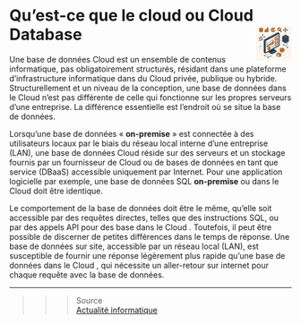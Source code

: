 # **Qu’est-ce que le cloud ou Cloud Database** <a href="../"><img src="../../assets/atomicBi.png" alt="Business intelligence" align="right" height="64px"></a>
Une base de données Cloud est un ensemble de contenus informatique, pas obligatoirement structurés, résidant dans une plateforme d’infrastructure informatique dans du Cloud privée, publique ou hybride. Structurellement et un niveau de la conception, une base de données dans le Cloud n’est pas différente de celle qui fonctionne sur les propres serveurs d’une entreprise. La différence essentielle est l’endroit où se situe la base de données.

Lorsqu’une base de données « __on-premise__ » est connectée à des utilisateurs locaux par le biais du réseau local interne d’une entreprise (LAN), une base de données Cloud réside sur des serveurs et un stockage fournis par un fournisseur de Cloud ou de bases de données en tant que service (DBaaS) accessible uniquement par Internet. Pour une application logicielle par exemple, une base de données SQL __on-premise__ ou dans le Cloud doit être identique.

Le comportement de la base de données doit être le même, qu’elle soit accessible par des requêtes directes, telles que des instructions SQL, ou par des appels API pour des base dans le Cloud . Toutefois, il peut être possible de discerner de petites différences dans le temps de réponse. Une base de données sur site, accessible par un réseau local (LAN), est susceptible de fournir une réponse légèrement plus rapide qu’une base de données dans le Cloud , qui nécessite un aller-retour sur internet pour chaque requête avec la base de données.
___
>>> Source  
[Actualité informatique](https://actualiteinformatique.fr/cloud/definition-cloud-database)